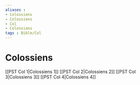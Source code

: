 ```yaml
---
aliases : 
- Colossiens
- Colossiens
- Col
- Colossians
tags : Bible/Col
---
```


# Colossiens

[[PST Col 1|Colossiens 1]]
[[PST Col 2|Colossiens 2]]
[[PST Col 3|Colossiens 3]]
[[PST Col 4|Colossiens 4]]

